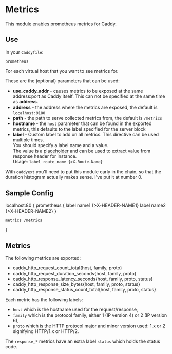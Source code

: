 # Metrics

This module enables prometheus metrics for Caddy.

## Use

In your `Caddyfile`:

~~~
prometheus
~~~

For each virtual host that you want to see metrics for.

These are the (optional) parameters that can be used:

  - **use_caddy_addr** - causes metrics to be exposed at the same address:port as Caddy itself. This can not be specified at the same time as **address**.
  - **address** - the address where the metrics are exposed, the default is `localhost:9180`
  - **path** - the path to serve collected metrics from, the default is `/metrics`
  - **hostname** - the `host` parameter that can be found in the exported metrics, this defaults to the label specified for the server block
  - **label** - Custom label to add on all metrics.
    This directive can be used multiple times.  
    You should specify a label name and a value.  
    The value is a [placeholder](https://caddyserver.com/docs/placeholders) and can be used to extract value from response header for instance.  
    Usage: `label route_name {>X-Route-Name}`

With `caddyext` you'll need to put this module early in the chain, so that
the duration histogram actually makes sense. I've put it at number 0.

## Sample Config
localhost:80 {
    prometheus {
        label name1 {>X-HEADER-NAME1}
        label name2 {>X-HEADER-NAME2}
    }

    metrics /metrics
}


## Metrics

The following metrics are exported:

* caddy_http_request_count_total{host, family, proto}
* caddy_http_request_duration_seconds{host, family, proto}
* caddy_http_response_latency_seconds{host, family, proto, status}
* caddy_http_response_size_bytes{host, family, proto, status}
* caddy_http_response_status_count_total{host, family, proto, status}

Each metric has the following labels:

* `host` which is the hostname used for the request/response,
* `family` which is the protocol family, either 1 (IP version 4) or 2 (IP version 6),
* `proto` which is the HTTP protocol major and minor version used: 1.x or 2 signifying HTTP/1.x or HTTP/2.

The `response_*` metrics have an extra label `status` which holds the status code.
